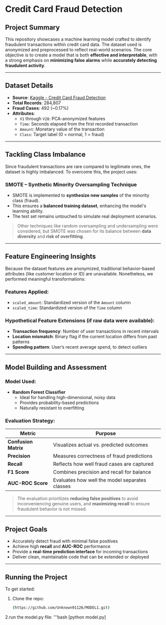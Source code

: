 #  Credit Card Fraud Detection

##  Project Summary

This repository showcases a machine learning model crafted to identify fraudulent transactions within credit card data. The dataset used is anonymized and preprocessed to reflect real-world scenarios. The core objective is to create a model that is both **effective and interpretable**, with a strong emphasis on **minimizing false alarms** while **accurately detecting fraudulent activity**.

---

##  Dataset Details

- **Source**: [Kaggle - Credit Card Fraud Detection](https://www.kaggle.com/datasets/mlg-ulb/creditcardfraud)  
- **Total Records**: 284,807  
- **Fraud Cases**: 492 (~0.17%)  
- **Attributes**:
  - `V1` through `V28`: PCA-anonymized features
  - `Time`: Seconds elapsed from the first recorded transaction
  - `Amount`: Monetary value of the transaction
  - `Class`: Target label (0 = normal, 1 = fraud)

---

##  Tackling Class Imbalance

Since fraudulent transactions are rare compared to legitimate ones, the dataset is highly imbalanced. To overcome this, the project uses:

###  **SMOTE – Synthetic Minority Oversampling Technique**

- SMOTE is implemented to **synthesize new samples** of the minority class (fraud).
- This ensures a **balanced training dataset**, enhancing the model's learning ability.
- The test set remains untouched to simulate real deployment scenarios.

>  Other techniques like random oversampling and undersampling were considered, but SMOTE was chosen for its balance between **data diversity** and **risk of overfitting**.

---

##  Feature Engineering Insights

Because the dataset features are anonymized, traditional behavior-based attributes (like customer location or ID) are unavailable. Nonetheless, we performed meaningful transformations:

###  Features Applied:
- `scaled_amount`: Standardized version of the `Amount` column
- `scaled_time`: Standardized version of the `Time` column

###  Hypothetical Feature Extensions (if raw data were available):
- **Transaction frequency**: Number of user transactions in recent intervals
- **Location mismatch**: Binary flag if the current location differs from past patterns
- **Spending pattern**: User’s recent average spend, to detect outliers

---

##  Model Building and Assessment

###  Model Used:
- **Random Forest Classifier**
  - Ideal for handling high-dimensional, noisy data
  - Provides probability-based predictions
  - Naturally resistant to overfitting

###  Evaluation Strategy:

| Metric               | Purpose                                        |
|----------------------|------------------------------------------------|
| **Confusion Matrix** | Visualizes actual vs. predicted outcomes       |
| **Precision**        | Measures correctness of fraud predictions      |
| **Recall**           | Reflects how well fraud cases are captured     |
| **F1 Score**         | Combines precision and recall for balance      |
| **AUC-ROC Score**    | Evaluates how well the model separates classes |

> The evaluation prioritizes **reducing false positives** to avoid inconveniencing genuine users, and **maximizing recall** to ensure fraudulent behavior is not missed.

---

##  Project Goals

-  Accurately detect fraud with minimal false positives  
-  Achieve high **recall** and **AUC-ROC** performance  
-  Provide a **real-time prediction interface** for incoming transactions  
-  Deliver clean, maintainable code that can be extended or deployed

---

##  Running the Project

To get started:

1. Clone the repo:
   ```bash
   (https://github.com/Unknown91126/MODEL1.git)
2.run the model.py file:
  '''bash
  [python model.py]
